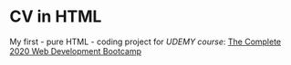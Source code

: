 # CV in HTML

My first - pure HTML - coding project for *UDEMY course*: [The Complete 2020 Web Development Bootcamp](https://www.udemy.com/course/the-complete-web-development-bootcamp/)
